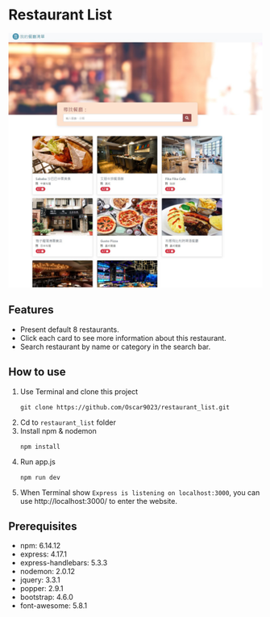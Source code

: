 # Restaurant List
![GITHUB](./demo.jpg)

## Features
* Present default 8 restaurants.
* Click each card to see more information about this restaurant.
* Search restaurant by name or category in the search bar.

## How to use
1. Use Terminal and clone this project
    ```
    git clone https://github.com/Oscar9023/restaurant_list.git
    ```
2. Cd to `restaurant_list` folder
3. Install npm & nodemon
    ```
    npm install
    ```
4. Run app.js
    ```
    npm run dev
    ```
5. When Terminal show `Express is listening on localhost:3000`, you can use http://localhost:3000/ to enter the website.

## Prerequisites
* npm: 6.14.12
* express: 4.17.1
* express-handlebars: 5.3.3
* nodemon: 2.0.12
* jquery: 3.3.1
* popper: 2.9.1
* bootstrap: 4.6.0
* font-awesome: 5.8.1

